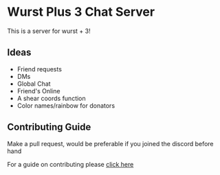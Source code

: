 # Wurst Plus 3 Chat Server


This is a server for wurst + 3!

## Ideas 

- Friend requests
- DMs
- Global Chat
- Friend's Online
- A shear coords function
- Color names/rainbow for donators

## Contributing Guide

Make a pull request, would be preferable if you joined the discord before hand

For a guide on contributing please [click here](CONTRIBUTING.md) 
